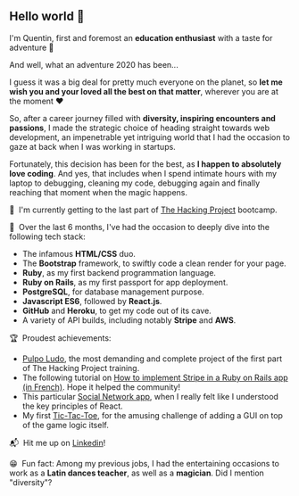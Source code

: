 ## Hello world 👋

I'm Quentin, first and foremost an **education enthusiast** with a taste for adventure 🚀

And well, what an adventure 2020 has been...

I guess it was a big deal for pretty much everyone on the planet, so **let me wish you and your loved all the best on that matter**, wherever you are at the moment ❤️

So, after a career journey filled with **diversity, inspiring encounters and passions**, I made the strategic choice of heading straight towards web development, an impenetrable yet intriguing world that I had the occasion to gaze at back when I was working in startups.

Fortunately, this decision has been for the best, as **I happen to absolutely love coding**. And yes, that includes when I spend intimate hours with my laptop to debugging, cleaning my code, debugging again and finally reaching that moment when the magic happens.

🎒  I'm currently getting to the last part of [The Hacking Project](https://www.thehackingproject.org/) bootcamp.

🤖  Over the last 6 months, I've had the occasion to deeply dive into the following tech stack:

- The infamous **HTML/CSS** duo.
- The **Bootstrap** framework, to swiftly code a clean render for your page.
- **Ruby**, as my first backend programmation language.
- **Ruby on Rails**, as my first passport for app deployment.
- **PostgreSQL**, for database management purpose.
- **Javascript ES6**, followed by **React.js**.
- **GitHub** and **Heroku**, to get my code out of its cave.
- A variety of API builds, including notably **Stripe** and **AWS**.

🏆  Proudest achievements:

- [Pulpo Ludo](https://github.com/kentsbrockman/Pulpo-Ludo), the most demanding and complete project of the first part of The Hacking Project training.
- The following tutorial on [How to implement Stripe in a Ruby on Rails app (in French)](https://www.youtube.com/watch?v=dzCEMMfx8cQ). Hope it helped the community!
- This particular [Social Network app](https://my-social-network-qplaud.vercel.app/), when I really felt like I understood the key principles of React.
- My first [Tic-Tac-Toe](https://github.com/kentsbrockman/TicTacToe-in-Ruby), for the amusing challenge of adding a GUI on top of the game logic itself.

📬  Hit me up on [Linkedin](https://www.linkedin.com/in/quentin-plaud-5416b814b/)!

😁  Fun fact: Among my previous jobs, I had the entertaining occasions to work as a **Latin dances teacher**, as well as a **magician**. Did I mention "diversity"?
